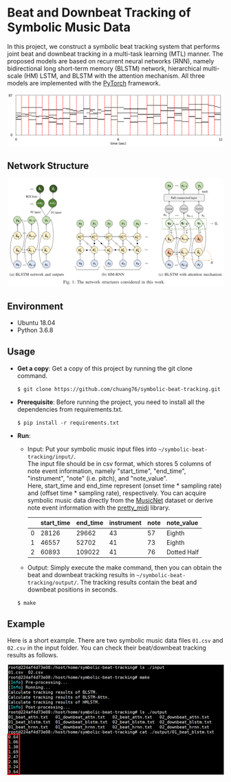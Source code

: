 # Beat and Downbeat Tracking of Symbolic Music Data

In this project, we construct a symbolic beat tracking system that performs joint beat and downbeat tracking in a multi-task learning (MTL) manner. The proposed models are based on recurrent neural networks (RNN), namely bidirectional long short-term memory (BLSTM) network, hierarchical multi-scale (HM) LSTM, and BLSTM with the attention mechanism. All three models are implemented with the [PyTorch](https://pytorch.org/) framework. 

![](https://github.com/chuang76/symbolic-beat-tracking/blob/master/figure/test.png?raw=true)



## Network Structure

![](https://github.com/chuang76/symbolic-beat-tracking/blob/master/figure/network.png?raw=true)



## Environment

- Ubuntu 18.04
- Python 3.6.8

  

## Usage 

- **Get a copy**: Get a copy of this project by running the git clone command. 

  ```
  $ git clone https://github.com/chuang76/symbolic-beat-tracking.git
  ```

- **Prerequisite**: Before running the project, you need to install all the dependencies from requirements.txt. 

  ```
  $ pip install -r requirements.txt
  ```

- **Run**: 

  - Input: Put your symbolic music input files into `~/symbolic-beat-tracking/input/`. <br>The input file should be in csv format, which stores 5 columns of note event information, namely "start_time", "end_time", "instrument", "note" (i.e. pitch), and "note_value". <br>Here, start_time and end_time represent (onset time * sampling rate) and (offset time * sampling rate), respectively. You can acquire symbolic music data directly from the [MusicNet](https://homes.cs.washington.edu/~thickstn/musicnet.html) dataset or derive note event information with the [pretty_midi](https://craffel.github.io/pretty-midi/#pretty-midi-prettymidi) library. 
  
    |      | **start_time** | **end_time** | instrument | **note** | **note_value** |
    | ---- | -------------- | ------------ | ---------- | -------- | -------------- |
    | 0    | 28126          | 29662        | 43         | 57       | Eighth         |
    | 1    | 46557          | 52702        | 41         | 73       | Eighth         |
    | 2    | 60893          | 109022       | 41         | 76       | Dotted Half    |
  
  - Output: Simply execute the make command, then you can obtain the beat and downbeat tracking results in `~/symbolic-beat-tracking/output/`. The tracking results contain the beat and downbeat positions in seconds. 
  
  ```
  $ make
  ```



## Example

Here is a short example. There are two symbolic music data files `01.csv` and `02.csv` in the input folder. You can check their beat/downbeat tracking results as follows. 

![](https://github.com/chuang76/symbolic-beat-tracking/blob/master/figure/proc.png?raw=true)


